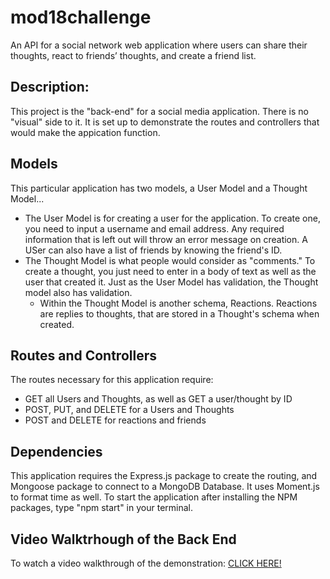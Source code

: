 # mod18challenge
An API for a social network web application where users can share their thoughts, react to friends’ thoughts, and create a friend list.

## Description: 
This project is the "back-end" for a social media application. There is no "visual" side to it. It is set up to demonstrate the routes and controllers that would make the appication function.

## Models
This particular application has two models, a User Model and a Thought Model...

* The User Model is for creating a user for the application. To create one, you need to input a username and email address. Any required information that is left out will throw an error message on creation. A USer can also have a list of friends by knowing the friend's ID.
* The Thought Model is what people would consider as "comments." To create a thought, you just need to enter in a body of text as well as the user that created it. Just as the User Model has validation, the Thought model also has validation.
    * Within the Thought Model is another schema, Reactions. Reactions are replies to thoughts, that are stored in a Thought's schema when created.

## Routes and Controllers
The routes necessary for this application require:
* GET all Users and Thoughts, as well as GET a user/thought by ID
* POST, PUT, and DELETE for a Users and Thoughts
* POST and DELETE for reactions and friends

## Dependencies
This application requires the Express.js package to create the routing, and Mongoose package to connect to a MongoDB Database. It uses Moment.js to format time as well. To start the application after installing the NPM packages, type "npm start" in your terminal.

## Video Walktrhough of the Back End
To watch a video walkthrough of the demonstration: [CLICK HERE!](https://github.com/adamkeyser45/mod18challenge/blob/main/assets/mod18challenge-walkthrough.mp4)
